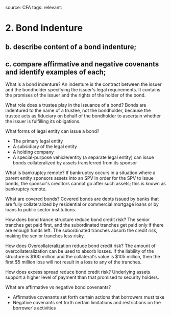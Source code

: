 source: CFA
tags: 
relevant: 

# 2. Bond Indenture

## b. describe content of a bond indenture;
## c. compare affirmative and negative covenants and identify examples of each;

What is a bond indenture?
An indenture is the contract between the issuer and the bondholder specifying the issuer's legal requirements. It contains the promises of the issuer and the rights of the holder of the bond.

What role does a trustee play in the issuance of a bond?
Bonds are indentured to the name of a trustee, not the bondholder, because the trustee acts as fiduciary on behalf of the bondholder to ascertain whether the issuer is fulfilling its obligations.

What forms of legal entity can issue a bond?
- The primary legal entity
- A subsidiary of the legal entity
- A holding company
- A special-purpose vehicle/entity (a separate legal entity) can issue bonds collateralized by assets transferred from its sponsor

What is bankruptcy remote?
If bankruptcy occurs in a situation where a parent entity sponsors assets into an SPV in order for the SPV to issue bonds, the sponsor's creditors cannot go after such assets; this is known as bankruptcy remote.

What are covered bonds?
Covered bonds are debts issued by banks that are fully collateralized by residential or commercial mortgage loans or by loans to public sector institutions.

How does bond trance structure reduce bond credit risk?
The senior tranches get paid first, and the subordinated tranches get paid only if there are enough funds left. The subordinated tranches absorb the credit risk, making the senior tranches less risky.

How does Overcollateralization reduce bond credit risk?
The amount of overcollateralization can be used to absorb losses. If the liability of the structure is $100 million and the collateral's value is $105 million, then the first $5 million loss will not result in a loss to any of the tranches.

How does excess spread reduce bond credit risk?
Underlying assets support a higher level of payment than that promised to security holders.

What are affirmative vs negative bond covenants?
- Affirmative covenants set forth certain actions that borrowers must take
- Negative covenants set forth certain limitations and restrictions on the borrower's activities

